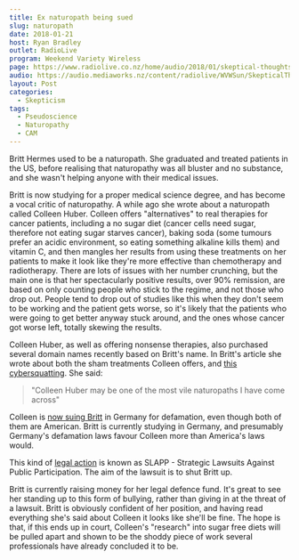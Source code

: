 ```yaml
---
title: Ex naturopath being sued
slug: naturopath
date: 2018-01-21
host: Ryan Bradley
outlet: RadioLive
program: Weekend Variety Wireless
page: https://www.radiolive.co.nz/home/audio/2018/01/skeptical-thoughts-with-mark-honeychurch.html
audio: https://audio.mediaworks.nz/content/radiolive/WVWSun/SkepticalThoughts21_01_18.mp3
layout: Post
categories:
  - Skepticism
tags:
  - Pseudoscience
  - Naturopathy
  - CAM
---
```


Britt Hermes used to be a naturopath. She graduated and treated patients in the US, before realising that naturopathy was all bluster and no substance, and she wasn't helping anyone with their medical issues.

<!-- more -->

Britt is now studying for a proper medical science degree, and has become a vocal critic of naturopathy. A while ago she wrote about a naturopath called Colleen Huber. Colleen offers "alternatives" to real therapies for cancer patients, including a no sugar diet (cancer cells need sugar, therefore not eating sugar starves cancer), baking soda (some tumours prefer an acidic environment, so eating something alkaline kills them) and vitamin C, and then mangles her results from using these treatments on her patients to make it look like they're more effective than chemotherapy and radiotherapy. There are lots of issues with her number crunching, but the main one is that her spectacularly positive results, over 90% remission, are based on only counting people who stick to the regime, and not those who drop out. People tend to drop out of studies like this when they don't seem to be working and the patient gets worse, so it's likely that the patients who were going to get better anyway stuck around, and the ones whose cancer got worse left, totally skewing the results.

Colleen Huber, as well as offering nonsense therapies, also purchased several domain names recently based on Britt's name. In Britt's article she wrote about both the sham treatments Colleen offers, and [this cybersquatting](https://www.naturopathicdiaries.com/dubious-cancer-doctor-colleen-huber-cybersquatting/). She said:

> "Colleen Huber may be one of the most vile naturopaths I have come across"

Colleen is [now suing Britt](https://www.naturopathicdiaries.com/need-help-naturopath-colleen-huber-suing/) in Germany for defamation, even though both of them are American. Britt is currently studying in Germany, and presumably Germany's defamation laws favour Colleen more than America's laws would.

This kind of [legal action](https://www.naturopathicdiaries.com/colleen-huber-cancer-quack-legal-thuggery/) is known as SLAPP - Strategic Lawsuits Against Public Participation. The aim of the lawsuit is to shut Britt up.

Britt is currently raising money for her legal defence fund. It's great to see her standing up to this form of bullying, rather than giving in at the threat of a lawsuit. Britt is obviously confident of her position, and having read everything she's said about Colleen it looks like she'll be fine. The hope is that, if this ends up in court, Colleen's "research" into sugar free diets will be pulled apart and shown to be the shoddy piece of work several professionals have already concluded it to be.
